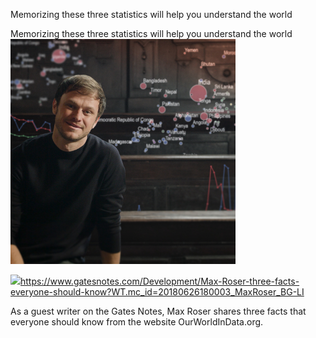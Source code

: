 Memorizing these three statistics will help you understand the world

Memorizing these three statistics will help you understand the world
![](../_resources/9c8850643336f267248ffe71ff0f4a29.png)

![](../_resources/7ca2d93518846b0ddc60fc97e9e9d39d.png)https://www.gatesnotes.com/Development/Max-Roser-three-facts-everyone-should-know?WT.mc_id=20180626180003_MaxRoser_BG-LI

As a guest writer on the Gates Notes, Max Roser shares three facts that everyone should know from the website OurWorldInData.org.